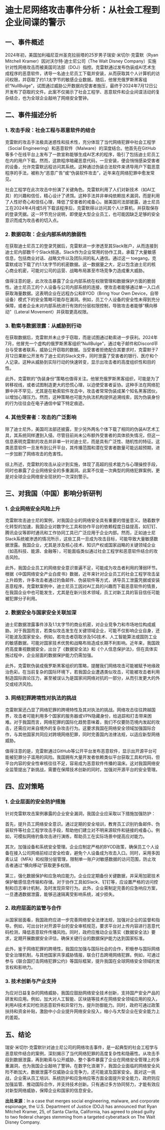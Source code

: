 # 迪士尼网络攻击事件分析：从社会工程到企业间谍的警示

## 一、事件概述

2024年初，美国加利福尼亚州圣克拉丽塔的25岁男子瑞安·米切尔·克雷默（Ryan Mitchell Kramer）因对沃尔特·迪士尼公司（The Walt Disney Company）实施针对性网络攻击而被美国司法部（DOJ）指控。克雷默通过发布伪装成AI艺术生成程序的恶意软件，诱导一名迪士尼员工下载并安装，从而获取其个人计算机的访问权限，并窃取了约1.1太字节的敏感企业数据。随后，他冒充俄罗斯黑客组织“NullBulge”，试图通过威胁公开数据向受害者施压，最终于2024年7月12日公开发布了窃取的文件。此案不仅揭示了社会工程学、恶意软件和企业间谍活动的复杂结合，也为全球企业敲响了网络安全警钟。

## 二、事件描述分析

### 1. 攻击手段：社会工程与恶意软件的结合

克雷默的攻击手法极具迷惑性和技术性，充分体现了当代网络犯罪中社会工程学（Social Engineering）和恶意软件（Malware）的深度结合。他首先在GitHub等多个在线平台上发布了一款宣称能够生成AI艺术的程序，吸引了包括迪士尼员工在内的用户下载。然而，这款程序暗藏恶意代码，一旦安装，便会悄悄感染受害者的设备，允许克雷默远程访问其系统。这种通过伪装合法软件来诱导用户下载恶意程序的手法，被称为“恶意广告”或“伪装软件攻击”，近年来在网络犯罪中愈发常见。

社会工程学在此次攻击中扮演了关键角色。克雷默利用了人们对新技术（如AI工具）的兴趣和信任，精心设计了诱饵。这种手法并非单纯依赖技术漏洞，而是利用了人性好奇心和信任心理，降低了受害者的戒备心。据美国司法部披露，迪士尼员工在2024年4月或5月下载该程序后，克雷默得以访问其个人计算机，并获取保存的登录凭据。这一环节充分说明，即使是大型企业员工，也可能因缺乏足够的安全意识而成为攻击者的切入点。

### 2. 数据窃取：企业内部系统的脆弱性

在获取迪士尼员工的登录凭据后，克雷默进一步渗透至其Slack账户，从而连接到迪士尼内部数千个Slack频道。Slack作为企业常用的协作工具，承载了大量敏感信息，包括商业对话、战略文件以及团队间的私人通信。通过这一 toegang，克雷默成功下载了约1.1太字节的机密数据。这一数据量之大，足以包含迪士尼的核心商业机密，可能对公司的运营、战略布局甚至市场竞争力造成重大威胁。

值得注意的是，此次攻击暴露了企业内部系统在权限管理和数据保护方面的脆弱性。迪士尼员工的个人设备与公司内部系统的连接，使攻击者能够通过单一入口点获取海量数据。这表明企业在远程办公和BYOD（Bring Your Own Device，自带设备）模式下的安全策略可能存在漏洞。例如，员工个人设备的安全性未得到充分保障，或者企业未对内部系统进行有效的分层权限控制，导致攻击者能够“横向移动”（Lateral Movement）并获取更高权限。

### 3. 勒索与数据泄露：从威胁到行动

在获取数据后，克雷默并未止步于窃取，而是试图通过勒索进一步获利。2024年7月，他冒充一个虚构的俄罗斯黑客组织“NullBulge”，通过电子邮件和Discord平台与受害者联系，威胁公开窃取的数据。当受害者拒绝配合其要求时，克雷默于7月12日果断公开发布了迪士尼的Slack文件，同时泄露了受害者的银行、医疗和个人记录。这种从威胁到实际行动的快速转变，显示出攻击者的高度组织性和目的性。

此外，克雷默的“伪装身份”策略也值得关注。他冒充俄罗斯黑客组织，可能是为了转移视线，或者试图制造更大的恐慌心理，以迫使受害者妥协。这种手法在网络犯罪中并不罕见，尤其是在勒索软件攻击中，攻击者常常伪装成某个知名黑客团伙，以增加心理压力。然而，这种策略也可能为执法机构提供追溯线索，因为伪装身份的行为往往会在电子通信中留下特定痕迹。

### 4. 其他受害者：攻击的广泛影响

除了迪士尼外，美国司法部还披露，至少另外两名个体下载了相同的伪装AI艺术工具，其系统同样遭到入侵。尽管目前尚未公布额外受害者的具体损失情况，但这一信息表明克雷默的攻击并非单一针对迪士尼，而是具有广泛性、随机性的特征。这类恶意软件一旦发布到公开平台，其传播范围和潜在受害者数量可能远超预期，进一步加剧了网络攻击的危害性。

综上所述，克雷默的攻击从设计到实施，体现了高超的技术能力与心理操控手段，同时也暴露了企业网络安全的多重漏洞。此案不仅是一次典型的网络犯罪案例，更是对全球企业网络安全现状的一次深刻警示。

## 三、对我国（中国）影响分析研判

### 1. 企业网络安全风险上升

克雷默攻击迪士尼的案例，对我国企业的网络安全具有重要的借鉴意义。随着数字化转型的加速，我国企业对数字化工具和协作平台的依赖程度日益提高，如钉钉、腾讯会议等即时通讯和工作协同工具已广泛应用于企业内部。然而，正如迪士尼Slack系统被渗透的情况所示，这些工具一旦成为攻击目标，可能导致大量敏感数据泄露。我国企业，尤其是涉及核心技术、知识产权或国家战略的关键领域企业（如高科技、能源、金融等），可能面临类似通过社会工程学和恶意软件结合的攻击风险。

此外，我国企业员工的网络安全意识普遍不足，可能成为攻击者利用的薄弱环节。根据《中国网络安全产业白皮书》数据，近年来针对企业员工的社会工程学攻击呈上升趋势，许多攻击者通过钓鱼邮件、伪装软件等方式，诱导员工泄露凭据或安装恶意程序。克雷默案例中，迪士尼员工因对AI工具的兴趣而下载恶意软件的情景，在我国企业中也可能发生，尤其是在新兴技术领域，员工对新工具的盲目信任可能被犯罪分子利用。

### 2. 数据安全与国家安全关联加深

迪士尼数据泄露事件涉及1.1太字节的商业机密，对企业竞争力和市场地位构成威胁。对于我国而言，若类似攻击发生在关键领域企业，可能不仅影响企业自身，还可能波及国家安全。例如，若攻击者窃取涉及5G技术、人工智能算法或国防工业的敏感数据，可能对国家技术优势和战略布局造成长期不利影响。近年来，我国政府高度重视数据安全，出台了《数据安全法》和《个人信息保护法》，但在具体实施过程中，企业层面的数据保护能力仍需加强。

此外，克雷默伪装成俄罗斯黑客组织的策略，提醒我们网络攻击可能被赋予地缘政治色彩。在当前复杂的国际环境下，若我国企业遭遇类似攻击，可能被攻击者利用制造国际舆论压力，甚至被误认为是国家间网络对抗的一部分，从而引发更大的外交或经济风险。

### 3. 网络犯罪跨境性对执法的挑战

克雷默案还凸显了网络犯罪的跨境特性及其对执法的挑战。网络攻击往往跨越国界，攻击者可能利用多个国家的服务器或VPN隐藏身份，给追踪和打击带来困难。对于我国而言，网络犯罪的国际化趋势意味着，我们不仅要防范境内发起的攻击，还需应对来自境外的复杂攻击行为。这要求我国在网络安全领域加强国际合作，与其他国家共同应对跨境网络犯罪，同时完善国内法律法规，以适应新型网络威胁。

值得注意的是，克雷默通过GitHub等公开平台发布恶意软件，显示出开源平台可能被犯罪分子滥用的风险。我国拥有大量开发者依赖类似平台获取工具和代码，但平台内容的安全性审核往往不足，容易成为恶意软件传播的温床。这对我国网络安全监管提出了新挑战，需要在保障技术创新的同时，加强对开源平台的安全管理。

## 四、应对策略

### 1. 企业层面的安全防护措施

针对克雷默攻击案例暴露的企业安全漏洞，我国企业应采取以下措施加强防护：

首先，提升员工网络安全意识。通过定期的安全培训，教育员工识别钓鱼邮件、伪装软件等社会工程学攻击手段，帮助他们建立对不明来源软件和链接的戒备心。例如，可模拟网络钓鱼攻击进行演练，帮助员工在实际场景中提高应对能力。

其次，加强设备和系统安全管理。企业应制定严格的BYOD政策，确保员工个人设备在接入公司网络前经过安全检查，避免个人设备成为攻击入口。同时，采用多因素认证（MFA）和权限分层管理，限制单一账户对敏感数据的访问范围，防止攻击者通过“横向移动”获取更多权限。

第三，强化数据保护和应急响应能力。企业应定期备份关键数据，并采用加密技术保护敏感信息传输和存储。对于协作工具如Slack、钉钉等，应设置严格的访问控制和日志审计机制，及时发现异常行为。此外，企业需制定完善的应急响应方案，一旦遭遇数据泄露，能够迅速隔离受影响系统，减少损失。

### 2. 政府层面的监管与合作

从国家层面看，我国政府应进一步完善网络安全法律法规，加强对企业的监督和指导。例如，可出台针对开源平台的安全审核规范，要求平台对上传内容进行恶意代码检测，降低恶意软件传播风险。同时，政府应推动企业落实《数据安全法》要求，定期开展数据安全评估，确保关键行业的数据保护能力达到国家标准。

此外，鉴于网络犯罪的跨境性，我国应加强与国际社会的合作，积极参与国际网络安全治理机制，与其他国家共享威胁情报，联合打击跨境网络犯罪。例如，可通过参与《联合国打击网络犯罪公约》等国际框架，提升我国在全球网络安全领域的发言权和影响力。

### 3. 技术创新与产业支持

为应对日益复杂的网络威胁，我国应鼓励网络安全技术创新，支持国产安全产品的研发和应用。例如，加大对人工智能、区块链等技术在网络安全领域应用的投入，利用AI技术实时检测恶意软件和异常行为，提升防御能力。同时，政府可通过政策扶持和资金补贴，激励中小企业提升网络安全投入，缩小与大型企业在安全能力上的差距。

## 五、结论

瑞安·米切尔·克雷默针对迪士尼公司的网络攻击事件，是一起典型的社会工程学与恶意软件结合的案例，深刻揭示了当代网络犯罪的高度复杂性和隐蔽性。从攻击手段到数据泄露，再到勒索与公开威胁，整个事件暴露了企业在网络安全管理上的多重漏洞，也为我国企业敲响了警钟。在数字化浪潮下，我国企业面临的网络安全风险不断加大，数据泄露不仅威胁企业竞争力，还可能波及国家安全。面对这一挑战，企业需从员工培训、系统防护和应急响应等方面全面提升安全能力，政府则应加强监管、推动国际合作，并支持技术创新。只有通过多方协同努力，才能有效应对新型网络威胁，保障企业和国家的信息安全。

**出处来源**：In a case that merges social engineering, malware, and corporate espionage, the U.S. Department of Justice (DOJ) has announced that Ryan Mitchell Kramer, 25, of Santa Clarita, California, has agreed to plead guilty to two federal charges stemming from a targeted cyberattack on The Walt Disney Company.